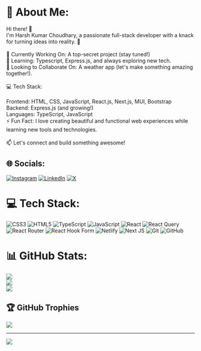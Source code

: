 # 💫 About Me:
Hi there! 👋<br>I'm Harsh Kumar Choudhary, a passionate full-stack developer with a knack for turning ideas into reality. 🚀<br><br>🔭 Currently Working On: A top-secret project (stay tuned!)<br>🌱 Learning: Typescript, Express.js, and always exploring new tech.<br>👯 Looking to Collaborate On: A weather app (let's make something amazing together!).<br><br>💻 Tech Stack:<br><br>Frontend: HTML, CSS, JavaScript, React.js, Next.js, MUI, Bootstrap<br>Backend: Express.js (and growing!)<br>Languages: TypeScript, JavaScript<br>⚡ Fun Fact: I love creating beautiful and functional web experiences while learning new tools and technologies.<br><br>📫 Let's connect and build something awesome!


## 🌐 Socials:
[![Instagram](https://img.shields.io/badge/Instagram-%23E4405F.svg?logo=Instagram&logoColor=white)](https://instagram.com/harshkc305) [![LinkedIn](https://img.shields.io/badge/LinkedIn-%230077B5.svg?logo=linkedin&logoColor=white)](https://linkedin.com/in/harshkc305) [![X](https://img.shields.io/badge/X-black.svg?logo=X&logoColor=white)](https://x.com/harshkc305) 

# 💻 Tech Stack:
![CSS3](https://img.shields.io/badge/css3-%231572B6.svg?style=for-the-badge&logo=css3&logoColor=white) ![HTML5](https://img.shields.io/badge/html5-%23E34F26.svg?style=for-the-badge&logo=html5&logoColor=white) ![TypeScript](https://img.shields.io/badge/typescript-%23007ACC.svg?style=for-the-badge&logo=typescript&logoColor=white) ![JavaScript](https://img.shields.io/badge/javascript-%23323330.svg?style=for-the-badge&logo=javascript&logoColor=%23F7DF1E) ![React](https://img.shields.io/badge/react-%2320232a.svg?style=for-the-badge&logo=react&logoColor=%2361DAFB) ![React Query](https://img.shields.io/badge/-React%20Query-FF4154?style=for-the-badge&logo=react%20query&logoColor=white) ![React Router](https://img.shields.io/badge/React_Router-CA4245?style=for-the-badge&logo=react-router&logoColor=white) ![React Hook Form](https://img.shields.io/badge/React%20Hook%20Form-%23EC5990.svg?style=for-the-badge&logo=reacthookform&logoColor=white) ![Netlify](https://img.shields.io/badge/netlify-%23000000.svg?style=for-the-badge&logo=netlify&logoColor=#00C7B7) ![Next JS](https://img.shields.io/badge/Next-black?style=for-the-badge&logo=next.js&logoColor=white) ![Git](https://img.shields.io/badge/git-%23F05033.svg?style=for-the-badge&logo=git&logoColor=white) ![GitHub](https://img.shields.io/badge/github-%23121011.svg?style=for-the-badge&logo=github&logoColor=white)
# 📊 GitHub Stats:
![](https://github-readme-stats.vercel.app/api?username=harshkc305&theme=dark&hide_border=false&include_all_commits=true&count_private=true)<br/>
![](https://github-readme-streak-stats.herokuapp.com/?user=harshkc305&theme=dark&hide_border=false)<br/>
![](https://github-readme-stats.vercel.app/api/top-langs/?username=harshkc305&theme=dark&hide_border=false&include_all_commits=true&count_private=true&layout=compact)

## 🏆 GitHub Trophies
![](https://github-profile-trophy.vercel.app/?username=harshkc305&theme=radical&no-frame=false&no-bg=false&margin-w=4)

---
[![](https://visitcount.itsvg.in/api?id=harshkc305&icon=5&color=0)](https://visitcount.itsvg.in)

<!-- Proudly created with GPRM ( https://gprm.itsvg.in ) -->
